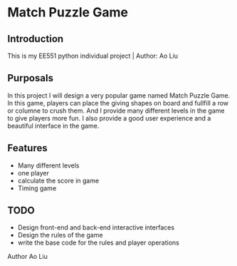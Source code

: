 Match Puzzle Game
======


Introduction
------
This is my EE551 python individual project | Author: Ao Liu

Purposals
------
In this project I will design a very popular game named Match Puzzle Game. In this game, players can place the giving shapes on board and fullfill a row or columne to crush them. And I provide many  different levels in the game to give players more fun. I also provide a good user experience and a beautiful interface in the game.

Features
------
* Many different levels
* one player
* calculate the score in game
* Timing game

TODO
------
* Design front-end and back-end interactive interfaces
* Design the rules of the game
* write the base code for the rules and player operations 

Author
Ao Liu

